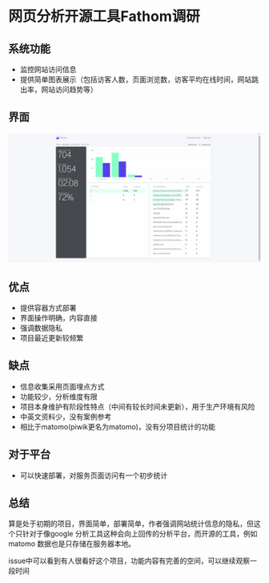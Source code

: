 # 网页分析开源工具Fathom调研

## 系统功能

- 监控网站访问信息
- 提供简单图表展示（包括访客人数，页面浏览数，访客平均在线时间，网站跳出率，网站访问趋势等）

## 界面
![dashbord](./material/dashbord.png)

## 优点

- 提供容器方式部署
- 界面操作明确，内容直接
- 强调数据隐私
- 项目最近更新较频繁

## 缺点

- 信息收集采用页面埋点方式
- 功能较少，分析维度有限
- 项目本身维护有阶段性特点（中间有较长时间未更新），用于生产环境有风险
- 中英文资料少，没有案例参考
- 相比于matomo(piwik更名为matomo)，没有分项目统计的功能

## 对于平台

- 可以快速部署，对服务页面访问有一个初步统计

## 总结

算是处于初期的项目，界面简单，部署简单，作者强调网站统计信息的隐私，但这个只针对于像google 分析工具这种会向上回传的分析平台，而开源的工具，例如matomo 数据也是只存储在服务器本地。

issue中可以看到有人很看好这个项目，功能内容有完善的空间，可以继续观察一段时间

